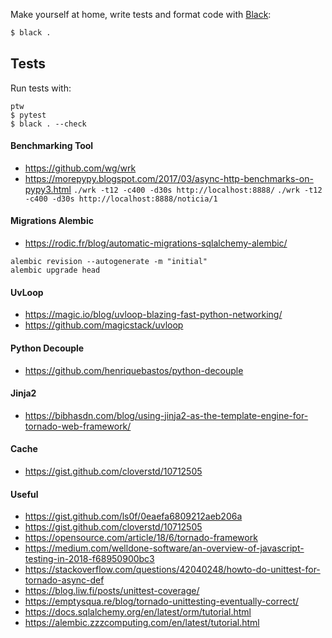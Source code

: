 Make yourself at home, write tests and format code with
[Black](https://github.com/ambv/black):

```sh
$ black .
```

## Tests
Run tests with:
```
ptw
$ pytest
$ black . --check
```

#### Benchmarking Tool
- https://github.com/wg/wrk
- https://morepypy.blogspot.com/2017/03/async-http-benchmarks-on-pypy3.html
`./wrk -t12 -c400 -d30s http://localhost:8888/`
`./wrk -t12 -c400 -d30s http://localhost:8888/noticia/1`

#### Migrations Alembic
- https://rodic.fr/blog/automatic-migrations-sqlalchemy-alembic/
```
alembic revision --autogenerate -m "initial"
alembic upgrade head
```

#### UvLoop
- https://magic.io/blog/uvloop-blazing-fast-python-networking/
- https://github.com/magicstack/uvloop

#### Python Decouple
- https://github.com/henriquebastos/python-decouple


#### Jinja2
- https://bibhasdn.com/blog/using-jinja2-as-the-template-engine-for-tornado-web-framework/


#### Cache
- https://gist.github.com/cloverstd/10712505

#### Useful
- https://gist.github.com/ls0f/0eaefa6809212aeb206a
- https://gist.github.com/cloverstd/10712505
- https://opensource.com/article/18/6/tornado-framework
- https://medium.com/welldone-software/an-overview-of-javascript-testing-in-2018-f68950900bc3
- https://stackoverflow.com/questions/42040248/howto-do-unittest-for-tornado-async-def
- https://blog.liw.fi/posts/unittest-coverage/
- https://emptysqua.re/blog/tornado-unittesting-eventually-correct/
- https://docs.sqlalchemy.org/en/latest/orm/tutorial.html
- https://alembic.zzzcomputing.com/en/latest/tutorial.html
